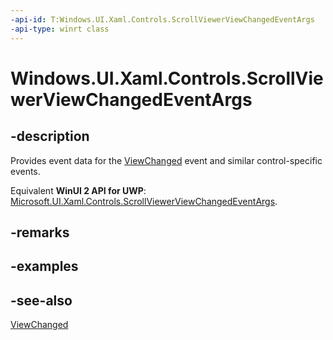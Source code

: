 ```yaml
---
-api-id: T:Windows.UI.Xaml.Controls.ScrollViewerViewChangedEventArgs
-api-type: winrt class
---
```


<!-- Class syntax.
public class ScrollViewerViewChangedEventArgs : Windows.UI.Xaml.Controls.IScrollViewerViewChangedEventArgs
-->

# Windows.UI.Xaml.Controls.ScrollViewerViewChangedEventArgs

## -description
Provides event data for the [ViewChanged](scrollviewer_viewchanged.md) event and similar control-specific events.

Equivalent **WinUI 2 API for UWP**: [Microsoft.UI.Xaml.Controls.ScrollViewerViewChangedEventArgs](/windows/winui/api/microsoft.ui.xaml.controls.scrollviewerviewchangedeventargs).

## -remarks

## -examples

## -see-also
[ViewChanged](scrollviewer_viewchanged.md)
